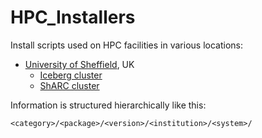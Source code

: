 # HPC_Installers

Install scripts used on HPC facilities in various locations:

* [University of Sheffield](http://docs.hpc.shef.ac.uk/en/latest/), UK
    * [Iceberg cluster](http://docs.hpc.shef.ac.uk/en/latest/iceberg/index.html)
    * [ShARC cluster](http://docs.hpc.shef.ac.uk/en/latest/sharc/index.html)

Information is structured hierarchically like this:

`<category>/<package>/<version>/<institution>/<system>/`
